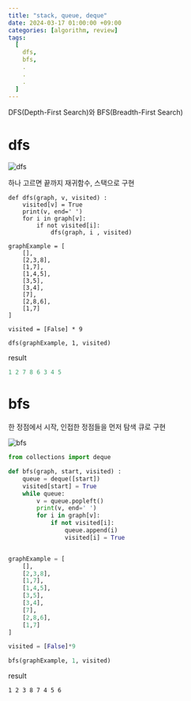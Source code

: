 ```yaml
---
title: "stack, queue, deque"
date: 2024-03-17 01:00:00 +09:00
categories: [algorithm, review]
tags:
  [
    dfs,
    bfs,
    .
    .
    .
  ]
---
```


DFS(Depth-First Search)와 BFS(Breadth-First Search)

# dfs

![dfs](https://velog.velcdn.com/images/gusdh2/post/39a06f87-7153-40c0-925d-2a3b52daeeab/image.gif)

하나 고르면 끝까지
재귀함수, 스택으로 구현

```pyhon
def dfs(graph, v, visited) :
    visited[v] = True
    print(v, end=' ')
    for i in graph[v]:
        if not visited[i]:
            dfs(graph, i , visited)

graphExample = [
    [],
    [2,3,8],
    [1,7],
    [1,4,5],
    [3,5],
    [3,4],
    [7],
    [2,8,6],
    [1,7]
]

visited = [False] * 9

dfs(graphExample, 1, visited)
```
result
```python
1 2 7 8 6 3 4 5
```

# bfs

한 정점에서 시작, 인접한 정점들을 먼저 탐색
큐로 구현

![bfs](https://velog.velcdn.com/images/gusdh2/post/85667c54-7a99-4540-a9f9-8b283bc1e519/image.gif)

```python
from collections import deque

def bfs(graph, start, visited) :
    queue = deque([start])
    visited[start] = True
    while queue:
        v = queue.popleft()
        print(v, end=' ')
        for i in graph[v]:
            if not visited[i]:
                queue.append(i)
                visited[i] = True


graphExample = [
    [],
    [2,3,8],
    [1,7],
    [1,4,5],
    [3,5],
    [3,4],
    [7],
    [2,8,6],
    [1,7]
]

visited = [False]*9

bfs(graphExample, 1, visited)
```
result
```
1 2 3 8 7 4 5 6 
```

